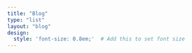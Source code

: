 ```yaml
---
title: "Blog"
type: "list"
layout: "blog"
design:
  style: 'font-size: 0.8em;'  # Add this to set font size
---
```

